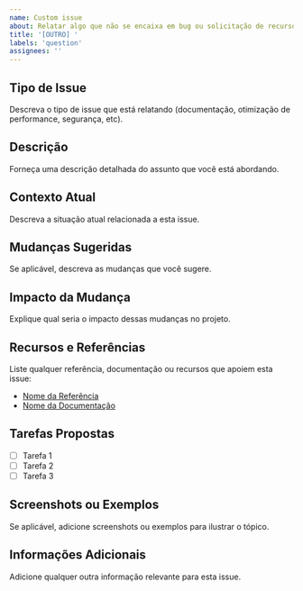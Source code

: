 ```yaml
---
name: Custom issue
about: Relatar algo que não se encaixa em bug ou solicitação de recurso
title: '[OUTRO] '
labels: 'question'
assignees: ''
---
```


## Tipo de Issue
Descreva o tipo de issue que está relatando (documentação, otimização de performance, segurança, etc).

## Descrição
Forneça uma descrição detalhada do assunto que você está abordando.

## Contexto Atual
Descreva a situação atual relacionada a esta issue.

## Mudanças Sugeridas
Se aplicável, descreva as mudanças que você sugere.

## Impacto da Mudança
Explique qual seria o impacto dessas mudanças no projeto.

## Recursos e Referências
Liste qualquer referência, documentação ou recursos que apoiem esta issue:

- [Nome da Referência](URL)
- [Nome da Documentação](URL)

## Tarefas Propostas
- [ ] Tarefa 1
- [ ] Tarefa 2
- [ ] Tarefa 3

## Screenshots ou Exemplos
Se aplicável, adicione screenshots ou exemplos para ilustrar o tópico.

## Informações Adicionais
Adicione qualquer outra informação relevante para esta issue.
